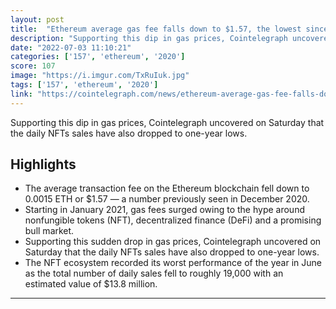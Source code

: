 ```yaml
---
layout: post
title:  "Ethereum average gas fee falls down to $1.57, the lowest since 2020"
description: "Supporting this dip in gas prices, Cointelegraph uncovered on Saturday that the daily NFTs sales have also dropped to one-year lows."
date: "2022-07-03 11:10:21"
categories: ['157', 'ethereum', '2020']
score: 107
image: "https://i.imgur.com/TxRuIuk.jpg"
tags: ['157', 'ethereum', '2020']
link: "https://cointelegraph.com/news/ethereum-average-gas-fee-falls-down-to-1-57-the-lowest-since-2020"
---
```


Supporting this dip in gas prices, Cointelegraph uncovered on Saturday that the daily NFTs sales have also dropped to one-year lows.

## Highlights

- The average transaction fee on the Ethereum blockchain fell down to 0.0015 ETH or $1.57 — a number previously seen in December 2020.
- Starting in January 2021, gas fees surged owing to the hype around nonfungible tokens (NFT), decentralized finance (DeFi) and a promising bull market.
- Supporting this sudden drop in gas prices, Cointelegraph uncovered on Saturday that the daily NFTs sales have also dropped to one-year lows.
- The NFT ecosystem recorded its worst performance of the year in June as the total number of daily sales fell to roughly 19,000 with an estimated value of $13.8 million.

---
